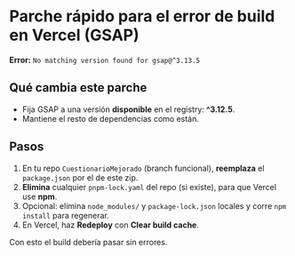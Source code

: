 # Parche rápido para el error de build en Vercel (GSAP)

**Error:** `No matching version found for gsap@^3.13.5`

## Qué cambia este parche
- Fija GSAP a una versión **disponible** en el registry: **^3.12.5**.
- Mantiene el resto de dependencias como están.

## Pasos
1) En tu repo `CuestionarioMejorado` (branch funcional), **reemplaza** el `package.json` por el de este zip.
2) **Elimina** cualquier `pnpm-lock.yaml` del repo (si existe), para que Vercel use **npm**.
3) Opcional: elimina `node_modules/` y `package-lock.json` locales y corre `npm install` para regenerar.
4) En Vercel, haz **Redeploy** con **Clear build cache**.

Con esto el build debería pasar sin errores.
